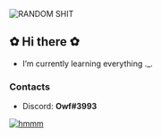 ![RANDOM SHIT](https://i.imgur.com/yqeKya3.png)
## ✿ Hi there ✿
- I’m currently learning everything ._.
  
### Contacts
- Discord: **Owf#3993**

[![hmmm](https://github-readme-stats.vercel.app/api?username=Owf2612&show_icons=true&theme=dracula)](https://github.com/anuraghazra/github-readme-stats)
